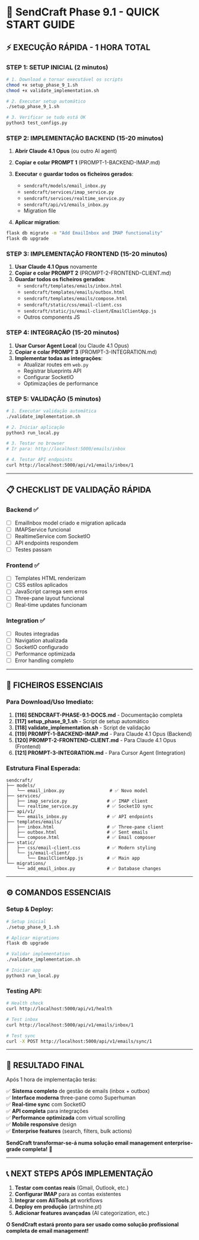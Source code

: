 # 🚀 SendCraft Phase 9.1 - QUICK START GUIDE

## ⚡ **EXECUÇÃO RÁPIDA - 1 HORA TOTAL**

### **STEP 1: SETUP INICIAL (2 minutos)**

```bash
# 1. Download e tornar executável os scripts
chmod +x setup_phase_9_1.sh
chmod +x validate_implementation.sh

# 2. Executar setup automático  
./setup_phase_9_1.sh

# 3. Verificar se tudo está OK
python3 test_configs.py
```

### **STEP 2: IMPLEMENTAÇÃO BACKEND (15-20 minutos)**

1. **Abrir Claude 4.1 Opus** (ou outro AI agent)
2. **Copiar e colar PROMPT 1** (PROMPT-1-BACKEND-IMAP.md)
3. **Executar** e **guardar todos os ficheiros gerados**:
   - `sendcraft/models/email_inbox.py`
   - `sendcraft/services/imap_service.py`  
   - `sendcraft/services/realtime_service.py`
   - `sendcraft/api/v1/emails_inbox.py`
   - Migration file

4. **Aplicar migration**:
```bash
flask db migrate -m "Add EmailInbox and IMAP functionality"
flask db upgrade
```

### **STEP 3: IMPLEMENTAÇÃO FRONTEND (15-20 minutos)**

1. **Usar Claude 4.1 Opus** novamente
2. **Copiar e colar PROMPT 2** (PROMPT-2-FRONTEND-CLIENT.md)
3. **Guardar todos os ficheiros gerados**:
   - `sendcraft/templates/emails/inbox.html`
   - `sendcraft/templates/emails/outbox.html`
   - `sendcraft/templates/emails/compose.html`
   - `sendcraft/static/css/email-client.css`
   - `sendcraft/static/js/email-client/EmailClientApp.js`
   - Outros components JS

### **STEP 4: INTEGRAÇÃO (15-20 minutos)**

1. **Usar Cursor Agent Local** (ou Claude 4.1 Opus)
2. **Copiar e colar PROMPT 3** (PROMPT-3-INTEGRATION.md)
3. **Implementar todas as integrações**:
   - Atualizar routes em `web.py`
   - Registrar blueprints API
   - Configurar SocketIO
   - Optimizações de performance

### **STEP 5: VALIDAÇÃO (5 minutos)**

```bash
# 1. Executar validação automática
./validate_implementation.sh

# 2. Iniciar aplicação
python3 run_local.py

# 3. Testar no browser
# Ir para: http://localhost:5000/emails/inbox

# 4. Testar API endpoints
curl http://localhost:5000/api/v1/emails/inbox/1
```

---

## 📋 **CHECKLIST DE VALIDAÇÃO RÁPIDA**

### **Backend ✅**
- [ ] EmailInbox model criado e migration aplicada
- [ ] IMAPService funcional
- [ ] RealtimeService com SocketIO
- [ ] API endpoints respondem
- [ ] Testes passam

### **Frontend ✅**  
- [ ] Templates HTML renderizam
- [ ] CSS estilos aplicados
- [ ] JavaScript carrega sem erros
- [ ] Three-pane layout funcional
- [ ] Real-time updates funcionam

### **Integration ✅**
- [ ] Routes integradas
- [ ] Navigation atualizada  
- [ ] SocketIO configurado
- [ ] Performance optimizada
- [ ] Error handling completo

---

## 🎯 **FICHEIROS ESSENCIAIS**

### **Para Download/Uso Imediato:**
1. **[116] SENDCRAFT-PHASE-9.1-DOCS.md** - Documentação completa
2. **[117] setup_phase_9_1.sh** - Script de setup automático
3. **[118] validate_implementation.sh** - Script de validação
4. **[119] PROMPT-1-BACKEND-IMAP.md** - Para Claude 4.1 Opus (Backend)
5. **[120] PROMPT-2-FRONTEND-CLIENT.md** - Para Claude 4.1 Opus (Frontend)  
6. **[121] PROMPT-3-INTEGRATION.md** - Para Cursor Agent (Integration)

### **Estrutura Final Esperada:**
```
sendcraft/
├── models/
│   └── email_inbox.py                 # ✅ Novo model
├── services/  
│   ├── imap_service.py               # ✅ IMAP client
│   └── realtime_service.py           # ✅ SocketIO sync
├── api/v1/
│   └── emails_inbox.py               # ✅ API endpoints
├── templates/emails/
│   ├── inbox.html                    # ✅ Three-pane client
│   ├── outbox.html                   # ✅ Sent emails
│   └── compose.html                  # ✅ Email composer
├── static/
│   ├── css/email-client.css          # ✅ Modern styling
│   └── js/email-client/
│       └── EmailClientApp.js         # ✅ Main app
└── migrations/
    └── add_email_inbox.py            # ✅ Database changes
```

---

## ⚙️ **COMANDOS ESSENCIAIS**

### **Setup & Deploy:**
```bash
# Setup inicial
./setup_phase_9_1.sh

# Aplicar migrations  
flask db upgrade

# Validar implementation
./validate_implementation.sh

# Iniciar app
python3 run_local.py
```

### **Testing API:**
```bash
# Health check
curl http://localhost:5000/api/v1/health

# Test inbox
curl http://localhost:5000/api/v1/emails/inbox/1

# Test sync
curl -X POST http://localhost:5000/api/v1/emails/sync/1
```

---

## 🎉 **RESULTADO FINAL**

Após 1 hora de implementação terás:

✅ **Sistema completo** de gestão de emails (inbox + outbox)  
✅ **Interface moderna** three-pane como Superhuman  
✅ **Real-time sync** com SocketIO  
✅ **API completa** para integrações  
✅ **Performance optimizada** com virtual scrolling  
✅ **Mobile responsive** design  
✅ **Enterprise features** (search, filters, bulk actions)

**SendCraft transformar-se-á numa solução email management enterprise-grade completa!** 🚀

---

## 📞 **NEXT STEPS APÓS IMPLEMENTAÇÃO**

1. **Testar com contas reais** (Gmail, Outlook, etc.)
2. **Configurar IMAP** para as contas existentes
3. **Integrar com AliTools.pt** workflows
4. **Deploy em produção** (artnshine.pt)
5. **Adicionar features avançadas** (AI categorization, etc.)

**O SendCraft estará pronto para ser usado como solução profissional completa de email management!**